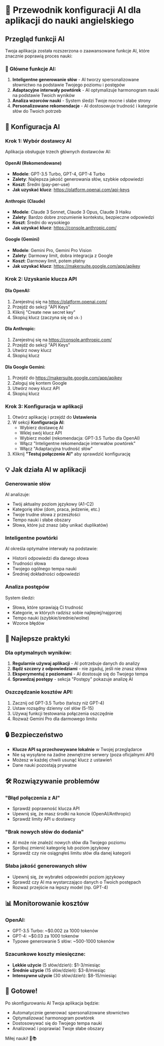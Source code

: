 # 🤖 Przewodnik konfiguracji AI dla aplikacji do nauki angielskiego

## Przegląd funkcji AI

Twoja aplikacja została rozszerzona o zaawansowane funkcje AI, które znacznie poprawią proces nauki:

### 🎯 Główne funkcje AI:
1. **Inteligentne generowanie słów** - AI tworzy spersonalizowane słownictwo na podstawie Twojego poziomu i postępów
2. **Adaptacyjne interwały powtórek** - AI optymalizuje harmonogram nauki na podstawie Twoich wyników
3. **Analiza wzorców nauki** - System śledzi Twoje mocne i słabe strony
4. **Personalizowane rekomendacje** - AI dostosowuje trudność i kategorie słów do Twoich potrzeb

## 🔧 Konfiguracja AI

### Krok 1: Wybór dostawcy AI
Aplikacja obsługuje trzech głównych dostawców AI:

#### OpenAI (Rekomendowane)
- **Modele**: GPT-3.5 Turbo, GPT-4, GPT-4 Turbo
- **Zalety**: Najlepsza jakość generowania słów, szybkie odpowiedzi
- **Koszt**: Średni (pay-per-use)
- **Jak uzyskać klucz**: https://platform.openai.com/api-keys

#### Anthropic (Claude)
- **Modele**: Claude 3 Sonnet, Claude 3 Opus, Claude 3 Haiku
- **Zalety**: Bardzo dobre zrozumienie kontekstu, bezpieczne odpowiedzi
- **Koszt**: Średni do wysokiego
- **Jak uzyskać klucz**: https://console.anthropic.com/

#### Google (Gemini)
- **Modele**: Gemini Pro, Gemini Pro Vision
- **Zalety**: Darmowy limit, dobra integracja z Google
- **Koszt**: Darmowy limit, potem płatny
- **Jak uzyskać klucz**: https://makersuite.google.com/app/apikey

### Krok 2: Uzyskanie klucza API

#### Dla OpenAI:
1. Zarejestruj się na https://platform.openai.com/
2. Przejdź do sekcji "API Keys"
3. Kliknij "Create new secret key"
4. Skopiuj klucz (zaczyna się od `sk-`)

#### Dla Anthropic:
1. Zarejestruj się na https://console.anthropic.com/
2. Przejdź do sekcji "API Keys"
3. Utwórz nowy klucz
4. Skopiuj klucz

#### Dla Google Gemini:
1. Przejdź do https://makersuite.google.com/app/apikey
2. Zaloguj się kontem Google
3. Utwórz nowy klucz API
4. Skopiuj klucz

### Krok 3: Konfiguracja w aplikacji
1. Otwórz aplikację i przejdź do **Ustawienia**
2. W sekcji **Konfiguracja AI**:
   - Wybierz dostawcę AI
   - Wklej swój klucz API
   - Wybierz model (rekomendacja: GPT-3.5 Turbo dla OpenAI)
   - Włącz "Inteligentne rekomendacje interwałów powtórek"
   - Włącz "Adaptacyjna trudność słów"
3. Kliknij **"Testuj połączenie AI"** aby sprawdzić konfigurację

## 💡 Jak działa AI w aplikacji

### Generowanie słów
AI analizuje:
- Twój aktualny poziom językowy (A1-C2)
- Kategorię słów (dom, praca, jedzenie, etc.)
- Twoje trudne słowa z przeszłości
- Tempo nauki i słabe obszary
- Słowa, które już znasz (aby unikać duplikatów)

### Inteligentne powtórki
AI określa optymalne interwały na podstawie:
- Historii odpowiedzi dla danego słowa
- Trudności słowa
- Twojego ogólnego tempa nauki
- Średniej dokładności odpowiedzi

### Analiza postępów
System śledzi:
- Słowa, które sprawiają Ci trudność
- Kategorie, w których radzisz sobie najlepiej/najgorzej
- Tempo nauki (szybkie/średnie/wolne)
- Wzorce błędów

## 🚀 Najlepsze praktyki

### Dla optymalnych wyników:
1. **Regularnie używaj aplikacji** - AI potrzebuje danych do analizy
2. **Bądź szczery z odpowiedziami** - nie zgaduj, jeśli nie znasz słowa
3. **Eksperymentuj z poziomami** - AI dostosuje się do Twojego tempa
4. **Sprawdzaj postępy** - sekcja "Postępy" pokazuje analizę AI

### Oszczędzanie kosztów API:
1. Zacznij od GPT-3.5 Turbo (tańszy niż GPT-4)
2. Ustaw rozsądny dzienny cel słów (5-15)
3. Używaj funkcji testowania połączenia oszczędnie
4. Rozważ Gemini Pro dla darmowego limitu

## 🔒 Bezpieczeństwo

- **Klucze API są przechowywane lokalnie** w Twojej przeglądarce
- Nie są wysyłane na żadne zewnętrzne serwery (poza oficjalnymi API)
- Możesz w każdej chwili usunąć klucz z ustawień
- Dane nauki pozostają prywatne

## 🛠️ Rozwiązywanie problemów

### "Błąd połączenia z AI"
- Sprawdź poprawność klucza API
- Upewnij się, że masz środki na koncie (OpenAI/Anthropic)
- Sprawdź limity API u dostawcy

### "Brak nowych słów do dodania"
- AI może nie znaleźć nowych słów dla Twojego poziomu
- Spróbuj zmienić kategorię lub poziom językowy
- Sprawdź czy nie osiągnąłeś limitu słów dla danej kategorii

### Słaba jakość generowanych słów
- Upewnij się, że wybrałeś odpowiedni poziom językowy
- Sprawdź czy AI ma wystarczająco danych o Twoich postępach
- Rozważ przejście na lepszy model (np. GPT-4)

## 📊 Monitorowanie kosztów

### OpenAI:
- GPT-3.5 Turbo: ~$0.002 za 1000 tokenów
- GPT-4: ~$0.03 za 1000 tokenów
- Typowe generowanie 5 słów: ~500-1000 tokenów

### Szacunkowe koszty miesięczne:
- **Lekkie użycie** (5 słów/dzień): $1-3/miesiąc
- **Średnie użycie** (15 słów/dzień): $3-8/miesiąc
- **Intensywne użycie** (30 słów/dzień): $8-15/miesiąc

## 🎉 Gotowe!

Po skonfigurowaniu AI Twoja aplikacja będzie:
- Automatycznie generować spersonalizowane słownictwo
- Optymalizować harmonogram powtórek
- Dostosowywać się do Twojego tempa nauki
- Analizować i poprawiać Twoje słabe obszary

Miłej nauki! 🚀📚